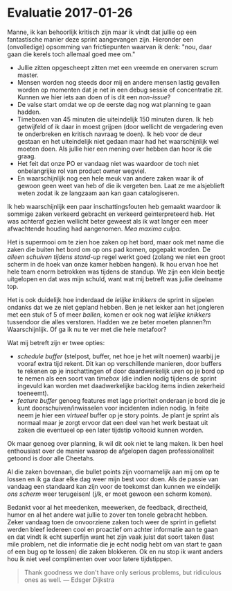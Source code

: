 # Evaluatie 2017-01-26
Manne, ik kan behoorlijk kritisch zijn maar ik vindt dat jullie op een fantastische manier deze sprint aangevangen zijn. Hieronder een (onvolledige) opsomming van frictiepunten waarvan ik denk: "nou, daar gaan die kerels toch allemaal goed mee om."

* Jullie zitten opgescheept zitten met een vreemde en onervaren scrum master.
* Mensen worden nog steeds door mij en andere mensen lastig gevallen worden op momenten dat je net in een debug sessie of concentratie zit. Kunnen we hier iets aan doen of is dit een *non-issue*?
* De valse start omdat we op de eerste dag nog wat planning te gaan hadden.
* Timeboxen van 45 minuten die uiteindelijk 150 minuten duren. Ik heb getwijfeld of ik daar in moest grijpen (door wellicht de vergadering even te onderbreken en kritisch navraag te doen). Ik heb voor de deur gestaan en het uiteindelijk niet gedaan maar had het waarschijnlijk wel moeten doen. Als jullie hier een mening over hebben dan hoor ik die graag.
* Het feit dat onze PO er vandaag niet was waardoor de toch niet onbelangrijke rol van product owner wegviel.
* En waarschijnlijk nog een hele meuk van andere zaken waar ik of gewoon geen weet van heb of die ik vergeten ben. Laat ze me alsjeblieft weten zodat ik ze langzaam aan kan gaan catalogiseren.

Ik heb waarschijnlijk een paar inschattingsfouten heb gemaakt waardoor ik sommige zaken verkeerd gebracht en verkeerd geinterpreteerd heb. Het was achteraf gezien wellicht beter geweest als ik wat langer een meer afwachtende houding had aangenomen. *Mea maxima culpa.*

Het is supermooi om te zien hoe zaken op het bord, maar ook met name die zaken die buiten het bord om op ons pad komen, opgepakt worden. De *alleen schuiven tijdens stand-up* regel werkt goed (zolang we niet een groot scherm in de hoek van onze kamer hebben hangen). Ik hou ervan hoe het hele team enorm betrokken was tijdens de standup. We zijn een klein beetje uitgelopen en dat was mijn schuld, want wat mij betreft was jullie deelname top.

Het is ook duidelijk hoe inderdaad de *lelijke knikkers* de sprint in sijpelen ondanks dat we ze niet gepland hebben. Ben je net lekker aan het jongleren met een stuk of 5 of meer *ballen*, komen er ook nog wat *lelijke knikkers* tussendoor die alles verstoren. Hadden we ze beter moeten plannen?m Waarschijnlijk. Of ga ik nu te ver met die hele metafoor?

Wat mij betreft zijn er twee opties: 
* *schedule buffer* (stelpost, buffer, net hoe je het wilt noemen) waarbij je vooraf extra tijd rekent. Dit kan op verschillende manieren, door buffers te rekenen op je inschattingen of door daardwerkelijk uren op je bord op te nemen als een soort van *timebox* (die indien nodig tijdens de sprint ingevuld kan worden met daadwerkelijke backlog items indien zekerheid toeneemt).
* *feature buffer* genoeg features met lage prioriteit onderaan je bord die je kunt doorschuiven/inwisselen voor incidenten indien nodig. In feite neem je hier een *virtueel* buffer op je story points. Je plant je sprint als normaal maar je zorgt ervoor dat een deel van het werk bestaat uit zaken die eventueel op een later tijdstip voltooid kunnen worden.

Ok maar genoeg over planning, ik wil dit ook niet te lang maken. Ik ben heel enthousiast over de manier waarop de afgelopen dagen professionaliteit getoond is door alle Cheetahs. 

Al die zaken bovenaan, die bullet points zijn voornamelijk aan mij om op te lossen en ik ga daar elke dag weer mijn best voor doen. Als de passie van vandaag een standaard kan zijn voor de toekomst dan kunnen we eindelijk *ons scherm* weer terugeisen! (j/k, er moet gewoon een scherm komen).

Bedankt voor al het meedenken, meewerken, de feedback, directheid, humor en al het andere wat jullie to zover ten tonele gebracht hebben. Zeker vandaag toen de onvoorziene zaken toch weer de sprint in gefietst werden bleef iedereen cool en proactief om achter informatie aan te gaan en dat vindt ik echt superfijn want het zijn vaak juist dat soort taken (last mile problem, net die informatie die je echt nodig hebt om van start te gaan of een bug op te lossen) die zaken blokkeren. Ok en nu stop ik want anders hou ik niet veel complimenten over voor latere tijdstippen.

> Thank goodness we don't have only serious problems, but ridiculous ones as well. &#8212; Edsger Dijkstra